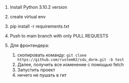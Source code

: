 1) Install Python 3.10.2 version

2) create virtual env

3) pip install -r requirements.txt

4) Push to main branch with only PULL REQUESTS

5) Для фронтендера:
      1) скопировать команду:
      ``
         git clone https://github.com/rustem02/sdu_dorm.git -b test
      ``
      2) Далее, получить все изменение с помощью fetch
      3) Запустить проект
      4) ничего не пушать в гит
